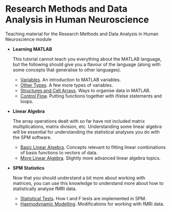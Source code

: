 # Research Methods and Data Analysis in Human Neuroscience
Teaching material for the Research Methods and Data Analysis in Human Neuroscience module

* **Learning MATLAB**
  
    This tutorial cannot teach you everything about the MATLAB language, but the following should give you a flavour of the language (along with some concepts that generalise to other languages).
    * [Variables](variables.md). An introduction to MATLAB variables.
    * [Other Types](other_types.md). A few more types of variables.
    * [Structures and Cell Arrays](cells_and_structs.md). Ways to organise data in MATLAB.
    * [Control Flow](control_flow.md). Putting functions together with if/else statements and loops.
      
* **Linear Algebra**
  
    The array operations dealt with so far have not included matrix multiplications, matrix division, etc.
    Understanding some linear algebra will be essential for understanding the statistical analyses you do with the SPM software.
    * [Basic Linear Algebra](linear_algebra.md). Concepts relevant to fitting linear combinations of basis functions to vectors of data.
    * [More Linear Algebra](matrix_operations.md). Slightly more advanced linear algebra topics.

* **SPM Statistics**

    Now that you should understand a bit more about working with matrices, you can use this knowledge to understand more about how to statistically analyse fMRI data.
    * [Statistical Tests](linear_model.md). How t and F tests are implemented in SPM.
    * [Haemodynamic Modelling](haemodynamic_modelling.md). Modifications for working with fMRI data.
